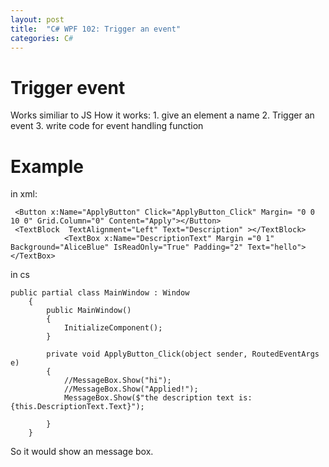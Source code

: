 ```yaml
---
layout: post
title:  "C# WPF 102: Trigger an event"
categories: C#
---
```


# Trigger event
Works similiar to JS
How it works:
    1. give an element a name
    2. Trigger an event
    3. write code for event handling function

# Example
in xml:
~~~~
 <Button x:Name="ApplyButton" Click="ApplyButton_Click" Margin= "0 0 10 0" Grid.Column="0" Content="Apply"></Button>
 <TextBlock  TextAlignment="Left" Text="Description" ></TextBlock>
            <TextBox x:Name="DescriptionText" Margin ="0 1" Background="AliceBlue" IsReadOnly="True" Padding="2" Text="hello"></TextBox>

~~~~
in cs
~~~~
public partial class MainWindow : Window
    {
        public MainWindow()
        {
            InitializeComponent();
        }

        private void ApplyButton_Click(object sender, RoutedEventArgs e)
        {
            //MessageBox.Show("hi");
            //MessageBox.Show("Applied!");
            MessageBox.Show($"the description text is:{this.DescriptionText.Text}");

        }
    }
~~~~

So it would show an message box.

